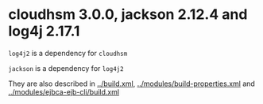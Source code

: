 # cloudhsm 3.0.0, jackson 2.12.4 and log4j 2.17.1
`log4j2` is a dependency for `cloudhsm`

`jackson` is a dependency for `log4j2`

They are also described in [../build.xml](), [../modules/build-properties.xml]() and [../modules/ejbca-ejb-cli/build.xml]()
